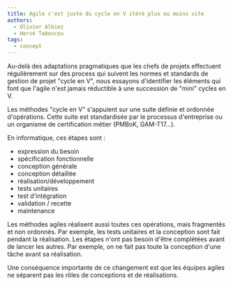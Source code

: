 ```yaml
---
title: Agile c'est juste du cycle en V itéré plus ou moins vite
authors:
  - Olivier Albiez
  - Hervé Taboucou
tags:
  - concept
---
```


Au-delà des adaptations pragmatiques que les chefs de projets effectuent régulièrement sur des process qui suivent les normes et standards de gestion de projet "cycle en V", nous essayons d'identifier les éléments qui font que l'agile n'est jamais réductible à une succession de "mini" cycles en V.

Les méthodes "cycle en V" s'appuient sur une suite définie et ordonnée d'opérations. Cette suite est standardisée par le processus d'entreprise ou un organisme de certification métier (PMBoK, GAM-T17...).

En informatique, ces étapes sont :

- expression du besoin
- spécification fonctionnelle
- conception générale
- conception détaillée
- réalisation/développement
- tests unitaires
- test d'intégration
- validation / recette
- maintenance

Les méthodes agiles réalisent aussi toutes ces opérations, mais fragmentés et non ordonnés. Par exemple, les tests unitaires et la conception sont fait pendant la réalisation. Les étapes n'ont pas besoin d'être complétées avant de lancer les autres. Par exemple, on ne fait pas toute la conception d'une tâche avant sa réalisation.

Une conséquence importante de ce changement est que les équipes agiles ne séparent pas les rôles de conceptions et de réalisations.
